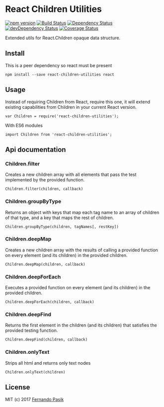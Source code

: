 # React Children Utilities

[![npm version][img-1]][1]
[![Build Status][img-2]][2]
[![Dependency Status][img-3]][3]
[![devDependency Status][img-4]][4]
[![Coverage Status][img-5]][5]

[img-1]: https://img.shields.io/npm/v/react-children-utilities.svg
[img-2]: https://travis-ci.org/fernandopasik/react-children-utilities.svg?branch=master
[img-3]: https://david-dm.org/fernandopasik/react-children-utilities.svg
[img-4]: https://david-dm.org/fernandopasik/react-children-utilities/dev-status.svg
[img-5]: https://img.shields.io/coveralls/fernandopasik/react-children-utilities.svg

[1]: https://www.npmjs.com/package/react-children-utilities "npm version"
[2]: https://travis-ci.org/fernandopasik/react-children-utilities "Build Status"
[3]: https://david-dm.org/fernandopasik/react-children-utilities "Dependency Status"
[4]: https://david-dm.org/fernandopasik/react-children-utilities#info=devDependencies "devDependency Status"
[5]: https://coveralls.io/r/fernandopasik/react-children-utilities "Coverage Status"

Extended utils for React.Children opaque data structure.

## Install

This is a peer dependency so react must be present

```
npm install --save react-children-utilities react
```

## Usage

Instead of requiring Children from React, require this one, it will extend existing capabilities from Children in your current React version.

```
var Children = require('react-children-utilities');
```

With ES6 modules

```
import Children from 'react-children-utilities';
```

## Api documentation

### Children.filter

Creates a new children array with all elements that pass the test implemented by the provided function.

```
Children.filter(children, callback)
```

### Children.groupByType

Returns an object with keys that map each tag name to an array of children of that type, and a key that maps the rest of children.

```
Children.groupByType(children, tagNames[, restKey])
```

### Children.deepMap

Creates a new children array with the results of calling a provided function on every element (and its children) in the provided children.

```
Children.deepMap(children, callback)
```

### Children.deepForEach

Executes a provided function on every element (and its children) in the provided children.

```
Children.deepForEach(children, callback)
```

### Children.deepFind

Returns the first element in the children (and its children) that satisfies the provided testing function.

```
Children.deepFind(children, callback)
```

### Children.onlyText

Strips all html and returns only text nodes

```
Children.onlyText(children)
```

## License

MIT (c) 2017 [Fernando Pasik](https://fernandopasik.com)
